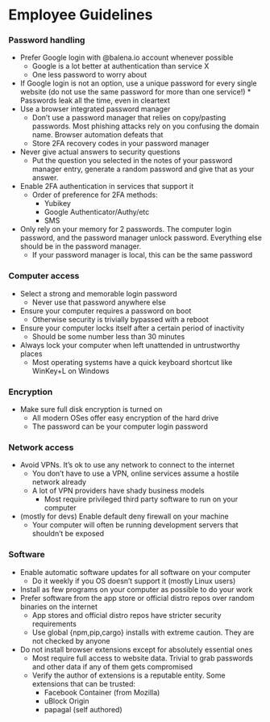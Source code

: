 # Employee Guidelines

### Password handling

- Prefer Google login with @balena.io account whenever possible
  - Google is a lot better at authentication than service X
  - One less password to worry about
- If Google login is not an option, use a unique password for every single website
  (do not use the same password for more than one service!) \* Passwords leak all the time, even in cleartext
- Use a browser integrated password manager
  - Don’t use a password manager that relies on copy/pasting passwords. Most phishing attacks rely on you confusing the domain name. Browser automation defeats that
  - Store 2FA recovery codes in your password manager
- Never give actual answers to security questions
  - Put the question you selected in the notes of your password manager entry, generate a random password and give that as your answer.
- Enable 2FA authentication in services that support it
  - Order of preference for 2FA methods:
    - Yubikey
    - Google Authenticator/Authy/etc
    - SMS
- Only rely on your memory for 2 passwords. The computer login password, and the password manager unlock password. Everything else should be in the password manager.
  - If your password manager is local, this can be the same password

### Computer access

- Select a strong and memorable login password
  - Never use that password anywhere else
- Ensure your computer requires a password on boot
  - Otherwise security is trivially bypassed with a reboot
- Ensure your computer locks itself after a certain period of inactivity
  - Should be some number less than 30 minutes
- Always lock your computer when left unattended in untrustworthy places
  - Most operating systems have a quick keyboard shortcut like WinKey+L on Windows

### Encryption

- Make sure full disk encryption is turned on
  - All modern OSes offer easy encryption of the hard drive
  - The password can be your computer login password

### Network access

- Avoid VPNs. It’s ok to use any network to connect to the internet
  - You don’t have to use a VPN, online services assume a hostile network already
  - A lot of VPN providers have shady business models
    - Most require privileged third party software to run on your computer
- (mostly for devs) Enable default deny firewall on your machine
  - Your computer will often be running development servers that shouldn’t be exposed

### Software

- Enable automatic software updates for all software on your computer
  - Do it weekly if you OS doesn’t support it (mostly Linux users)
- Install as few programs on your computer as possible to do your work
- Prefer software from the app store or official distro repos over random binaries on the internet
  - App stores and official distro repos have stricter security requirements
  - Use global {npm,pip,cargo} installs with extreme caution. They are not checked by anyone
- Do not install browser extensions except for absolutely essential ones
  - Most require full access to website data. Trivial to grab passwords and other data if any of them gets compromised
  - Verify the author of extensions is a reputable entity. Some extensions that can be trusted:
    - Facebook Container (from Mozilla)
    - uBlock Origin
    - papagal (self authored)
